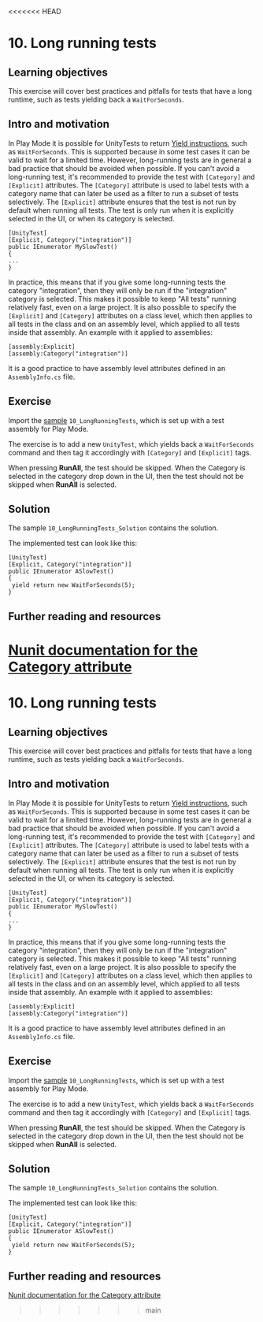 <<<<<<< HEAD
# 10\. Long running tests

## Learning objectives

This exercise will cover best practices and pitfalls for tests that have a long runtime, such as tests yielding back a `WaitForSeconds`.

## Intro and motivation

In Play Mode it is possible for UnityTests to return [Yield instructions](https://docs.unity3d.com/ScriptReference/YieldInstruction.html), such as `WaitForSeconds`. This is supported because in some test cases it can be valid to wait for a limited time. However, long-running tests are in general a bad practice that should be avoided when possible. If you can't avoid a long-running test, it's recommended to provide the test with `[Category]` and `[Explicit]` attributes. The `[Category]` attribute is used to label tests with a category name that can later be used as a filter to run a subset of tests selectively. The `[Explicit]` attribute ensures that the test is not run by default when running all tests. The test is only run when it is explicitly selected in the UI, or when its category is selected.  
  
```
[UnityTest]
[Explicit, Category("integration")]
public IEnumerator MySlowTest()
{
...
}
```  
  
In practice, this means that if you give some long-running tests the category "integration", then they will only be run if the "integration" category is selected. This makes it possible to keep "All tests" running relatively fast, even on a large project. It is also possible to specify the `[Explicit]` and `[Category]` attributes on a class level, which then applies to all tests in the class and on an assembly level, which applied to all tests inside that assembly. An example with it applied to assemblies:  

```
[assembly:Explicit]
[assembly:Category("integration")]
```

It is a good practice to have assembly level attributes defined in an `AssemblyInfo.cs` file.

## Exercise

Import the [sample](./welcome.md#import-samples) `10_LongRunningTests`, which is set up with a test assembly for Play Mode.  
  
The exercise is to add a new `UnityTest`, which yields back a `WaitForSeconds` command and then tag it accordingly with `[Category]` and `[Explicit]` tags.  
  
When pressing **RunAll**, the test should be skipped. When the Category is selected in the category drop down in the UI, then the test should not be skipped when **RunAll** is selected.

## Solution

The sample `10_LongRunningTests_Solution` contains the solution.  
  
The implemented test can look like this:

```
[UnityTest]
[Explicit, Category("integration")]
public IEnumerator ASlowTest()
{
 yield return new WaitForSeconds(5);
}
```

## Further reading and resources

[Nunit documentation for the Category attribute](https://docs.nunit.org/articles/nunit/writing-tests/attributes/category.html)
=======
# 10\. Long running tests

## Learning objectives

This exercise will cover best practices and pitfalls for tests that have a long runtime, such as tests yielding back a `WaitForSeconds`.

## Intro and motivation

In Play Mode it is possible for UnityTests to return [Yield instructions](https://docs.unity3d.com/ScriptReference/YieldInstruction.html), such as `WaitForSeconds`. This is supported because in some test cases it can be valid to wait for a limited time. However, long-running tests are in general a bad practice that should be avoided when possible. If you can't avoid a long-running test, it's recommended to provide the test with `[Category]` and `[Explicit]` attributes. The `[Category]` attribute is used to label tests with a category name that can later be used as a filter to run a subset of tests selectively. The `[Explicit]` attribute ensures that the test is not run by default when running all tests. The test is only run when it is explicitly selected in the UI, or when its category is selected.  
  
```
[UnityTest]
[Explicit, Category("integration")]
public IEnumerator MySlowTest()
{
...
}
```  
  
In practice, this means that if you give some long-running tests the category "integration", then they will only be run if the "integration" category is selected. This makes it possible to keep "All tests" running relatively fast, even on a large project. It is also possible to specify the `[Explicit]` and `[Category]` attributes on a class level, which then applies to all tests in the class and on an assembly level, which applied to all tests inside that assembly. An example with it applied to assemblies:  

```
[assembly:Explicit]
[assembly:Category("integration")]
```

It is a good practice to have assembly level attributes defined in an `AssemblyInfo.cs` file.

## Exercise

Import the [sample](./welcome.md#import-samples) `10_LongRunningTests`, which is set up with a test assembly for Play Mode.  
  
The exercise is to add a new `UnityTest`, which yields back a `WaitForSeconds` command and then tag it accordingly with `[Category]` and `[Explicit]` tags.  
  
When pressing **RunAll**, the test should be skipped. When the Category is selected in the category drop down in the UI, then the test should not be skipped when **RunAll** is selected.

## Solution

The sample `10_LongRunningTests_Solution` contains the solution.  
  
The implemented test can look like this:

```
[UnityTest]
[Explicit, Category("integration")]
public IEnumerator ASlowTest()
{
 yield return new WaitForSeconds(5);
}
```

## Further reading and resources

[Nunit documentation for the Category attribute](https://docs.nunit.org/articles/nunit/writing-tests/attributes/category.html)
>>>>>>> main
